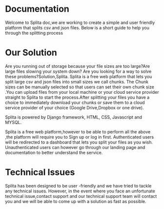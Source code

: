 # Documentation

Welcome to Splita doc,we are working to create a simple and user friendly platform that splits csv and json files. Below is a short guide to help you through the splitting process

# Our Solution

Are you running out of storage because your file sizes are too large?Are large files slowing your system  down? Are you looking for a way to solve these problems?Solution,Splita. Splita is a free web platform that lets you split large csv and json files into small sizes we call chunks. The Chunk sizes can be manually selected so that users can set their own chunk size .You can upload files from your local machine or your cloud service provider straight to Splita to start the process.After splitting your files you have a choice to immediately download your chunks or save them to a cloud service provider of your choice (Google Drive,Dropbox or one drive).

Splita is powered by Django framework, HTML, CSS, Javascript and MYSQL. 

Splita is a free web platform,however  to be able to perform all the above ,the platform will require you to Sign up or log in first. Authenticated users will be redirected to a dashboard that lets you split your files as you wish. Unauthenticated users can however go through our landing page and documentation to better understand  the service. 

# Technical Issues

Splita has been designed to be user -friendly and we have tried to tackle any technical issues. However, in the event where you face an unfortunate technical issue,contact support and our technical support team will contact you and we will be able to come up with a solution as fast as possible. 
